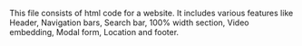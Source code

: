 This file consists of html code for a website. It includes various features like Header, Navigation bars, Search bar, 100% width section, Video embedding, Modal form, Location and footer. 